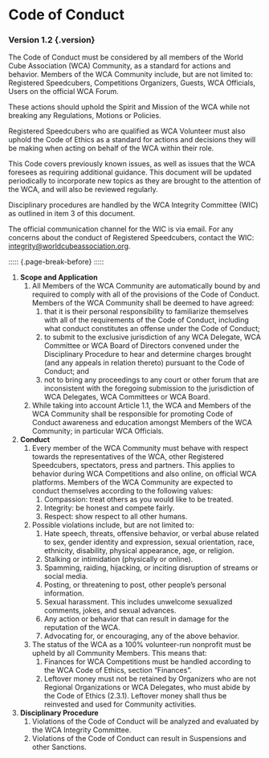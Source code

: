 # Code of Conduct

### Version 1.2 {.version}

The Code of Conduct must be considered by all members of the World Cube Association (WCA) Community, as a standard for actions and behavior. Members of the WCA Community include, but are not limited to: Registered Speedcubers, Competitions Organizers, Guests, WCA Officials, Users on the official WCA Forum. 

These actions should uphold the Spirit and Mission of the WCA while not breaking any Regulations, Motions or Policies. 

Registered Speedcubers who are qualified as WCA Volunteer must also uphold the Code of Ethics as a standard for actions and decisions they will be making when acting on behalf of the WCA within their role. 

This Code covers previously known issues, as well as issues that the WCA foresees as requiring additional guidance. This document will be updated periodically to incorporate new topics as they are brought to the attention of the WCA, and will also be reviewed regularly. 

Disciplinary procedures are handled by the WCA Integrity Committee (WIC) as outlined in item 3 of this document.

The official communication channel for the WIC is via email. For any concerns about the conduct of Registered Speedcubers, contact the WIC: [integrity@worldcubeassociation.org](mailto:integrity@worldcubeassociation.org).

::::: {.page-break-before}
:::::

1. **Scope and Application**
   1. All Members of the WCA Community are automatically bound by and required to comply with all of the provisions of the Code of Conduct. Members of the WCA Community shall be deemed to have agreed:
      1. that it is their personal responsibility to familiarize themselves with all of the requirements of the Code of Conduct, including what conduct constitutes an offense under the Code of Conduct;
      2. to submit to the exclusive jurisdiction of any WCA Delegate, WCA Committee or WCA Board of Directors convened under the Disciplinary Procedure to hear and determine charges brought (and any appeals in relation thereto) pursuant to the Code of Conduct; and
      3. not to bring any proceedings to any court or other forum that are inconsistent with the foregoing submission to the jurisdiction of WCA Delegates, WCA Committees or WCA Board.
   2. While taking into account Article 1.1, the WCA and Members of the WCA Community shall be responsible for promoting Code of Conduct awareness and education amongst Members of the WCA Community; in particular WCA Officials.
2. **Conduct**
   1. Every member of the WCA Community must behave with respect towards the representatives of the WCA, other Registered Speedcubers, spectators, press and partners. This applies to behavior during WCA Competitions and also online, on official WCA platforms. Members of the WCA Community are expected to conduct themselves according to the following values:
      1. Compassion: treat others as you would like to be treated.
      2. Integrity: be honest and compete fairly.
      3. Respect: show respect to all other humans.
   2. Possible violations include, but are not limited to:
      1. Hate speech, threats, offensive behavior, or verbal abuse related to sex, gender identity and expression, sexual orientation, race, ethnicity, disability, physical appearance, age, or religion.
      2. Stalking or intimidation (physically or online).
      3. Spamming, raiding, hijacking, or inciting disruption of streams or social media.
      4. Posting, or threatening to post, other people’s personal information.
      5. Sexual harassment. This includes unwelcome sexualized comments, jokes, and sexual advances.
      6. Any action or behavior that can result in damage for the reputation of the WCA.
      7. Advocating for, or encouraging, any of the above behavior.
   3. The status of the WCA as a 100% volunteer-run nonprofit must be upheld by all Community Members. This means that:
      1. Finances for WCA Competitions must be handled according to the WCA Code of Ethics, section “Finances”.
      2. Leftover money must not be retained by Organizers who are not  Regional Organizations or WCA Delegates, who must abide by the Code of Ethics (2.3.1). Leftover money shall thus be reinvested and used for Community activities.
3. **Disciplinary Procedure**
   1. Violations of the Code of Conduct will be analyzed and evaluated by the WCA Integrity Committee.
   2. Violations of the Code of Conduct can result in Suspensions and other Sanctions.
   
